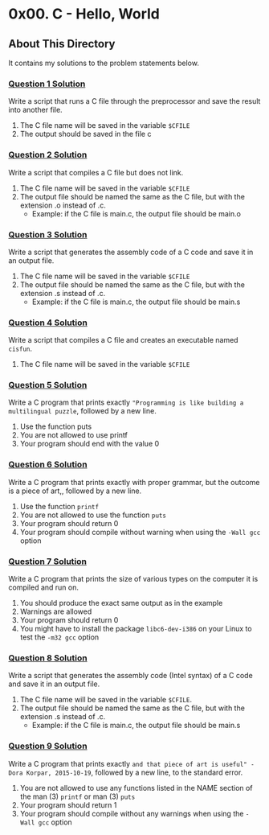 # 0x00. C - Hello, World

## About This Directory
It contains my solutions to the problem statements below.

### [Question 1 Solution](./0-preprocessor)

Write a script that runs a C file through the preprocessor and save the result into another file.

1. The C file name will be saved in the variable `$CFILE`
2. The output should be saved in the file c


### [Question 2 Solution](./1-compiler)

Write a script that compiles a C file but does not link.

1. The C file name will be saved in the variable `$CFILE`
2. The output file should be named the same as the C file, but with the extension .o instead of .c.
    - Example: if the C file is main.c, the output file should be main.o


### [Question 3 Solution](./2-assembler)

Write a script that generates the assembly code of a C code and save it in an output file.

1. The C file name will be saved in the variable `$CFILE`
2. The output file should be named the same as the C file, but with the extension .s instead of .c.
    - Example: if the C file is main.c, the output file should be main.s


### [Question 4 Solution](./3-name)

Write a script that compiles a C file and creates an executable named `cisfun`.

1. The C file name will be saved in the variable `$CFILE`


### [Question 5 Solution](./4-puts.c)

Write a C program that prints exactly `"Programming is like building a multilingual puzzle`, followed by a new line.

1. Use the function puts
2. You are not allowed to use printf
3. Your program should end with the value 0


### [Question 6 Solution](./5-printf.c)

Write a C program that prints exactly with proper grammar, but the outcome is a piece of art,, followed by a new line.

1. Use the function `printf`
2. You are not allowed to use the function `puts`
3. Your program should return 0
4. Your program should compile without warning when using the `-Wall gcc` option


### [Question 7 Solution](./6-size.c)

Write a C program that prints the size of various types on the computer it is compiled and run on.

1. You should produce the exact same output as in the example
2. Warnings are allowed
3. Your program should return 0
4. You might have to install the package `libc6-dev-i386` on your Linux to test the `-m32 gcc` option


### [Question 8 Solution](./100-intel)

Write a script that generates the assembly code (Intel syntax) of a C code and save it in an output file.

1. The C file name will be saved in the variable `$CFILE`.
2. The output file should be named the same as the C file, but with the extension .s instead of .c.
    - Example: if the C file is main.c, the output file should be main.s


### [Question 9 Solution](./101-quote.c)

Write a C program that prints exactly `and that piece of art is useful" - Dora Korpar, 2015-10-19`, followed by a new line, to the standard error.

1. You are not allowed to use any functions listed in the NAME section of the man (3) `printf` or man (3) `puts`
2. Your program should return 1
3. Your program should compile without any warnings when using the `-Wall gcc` option
